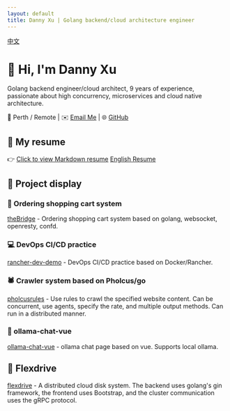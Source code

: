 ```yaml
---
layout: default
title: Danny Xu | Golang backend/cloud architecture engineer
---
```

[中文](index.zh.md)
# 👋 Hi, I'm Danny Xu

Golang backend engineer/cloud architect, 9 years of experience, passionate about high concurrency, microservices and cloud native architecture.

📍 Perth / Remote | ✉️ [Email Me](mailto:Danielxu1100@gmail.com) | 🌐 [GitHub](https://github.com/dannyxstack)

## 🧾 My resume
👉 [Click to view Markdown resume](./CV.zh.md) [English Resume](./CV.en.md)

## 🔧 Project display

### 🛒 Ordering shopping cart system
[theBridge](https://github.com/dannyxstack/theBridge) - Ordering shopping cart system based on golang, websocket, openresty, confd.

### 💻 DevOps CI/CD practice
[rancher-dev-demo](https://github.com/dannyxstack/rancher-dev-demo) - DevOps CI/CD practice based on Docker/Rancher.

### 🕷️ Crawler system based on Pholcus/go
[pholcusrules](https://github.com/dannyxstack/pholcusrules) - Use rules to crawl the specified website content. Can be concurrent, use agents, specify the rate, and multiple output methods. Can run in a distributed manner.

### 🤖 ollama-chat-vue
[ollama-chat-vue](https://github.com/dannyxstack/ollama-chat-vue) - ollama chat page based on vue. Supports local ollama.

## 📄 Flexdrive
[flexdrive](https://github.com/uxff/flexdrive) - A distributed cloud disk system. The backend uses golang's gin framework, the frontend uses Bootstrap, and the cluster communication uses the gRPC protocol.
